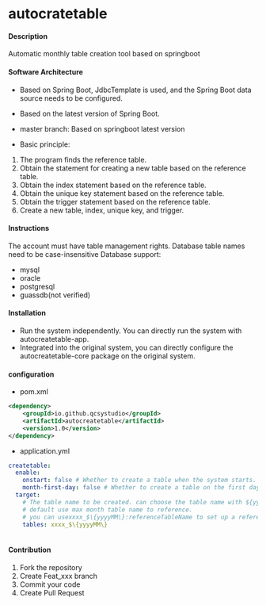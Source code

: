 # autocratetable

#### Description
Automatic monthly table creation tool based on springboot

#### Software Architecture
- Based on Spring Boot, JdbcTemplate is used, and the Spring Boot data source needs to be configured.
- Based on the latest version of Spring Boot.
- master branch: Based on springboot latest version

- Basic principle:
1. The program finds the reference table.
2. Obtain the statement for creating a new table based on the reference table.
3. Obtain the index statement based on the reference table.
4. Obtain the unique key statement based on the reference table.
5. Obtain the trigger statement based on the reference table.
6. Create a new table, index, unique key, and trigger.
#### Instructions
The account must have table management rights. Database table names need to be case-insensitive
Database support:
- mysql
- oracle
- postgresql
- guassdb(not verified)

#### Installation
- Run the system independently. You can directly run the system with autocreatetable-app.
- Integrated into the original system, you can directly configure the autocreatetable-core package on the original system.

#### configuration
- pom.xml
```xml
<dependency>
    <groupId>io.github.qcsystudio</groupId>
    <artifactId>autocreatetable</artifactId>
    <version>1.0</version>
</dependency>

```

- application.yml
```yaml
createtable:
  enable:
    onstart: false # Whether to create a table when the system starts. default false
    month-first-day: false # Whether to create a table on the first day of the month. default false
  target:
    # The table name to be created. can choose the table name with ${yyyyMM}、${yyyyMMdd}、${yyMM}、${yyyy}. 
    # default use max month table name to reference. 
    # you can usexxxx_$\{yyyyMM\}:referenceTableName to set up a reference table name. [max] is use max month table . [min] is use min month table .
    tables: xxxx_$\{yyyyMM\} 
 
```


#### Contribution

1.  Fork the repository
2.  Create Feat_xxx branch
3.  Commit your code
4.  Create Pull Request
